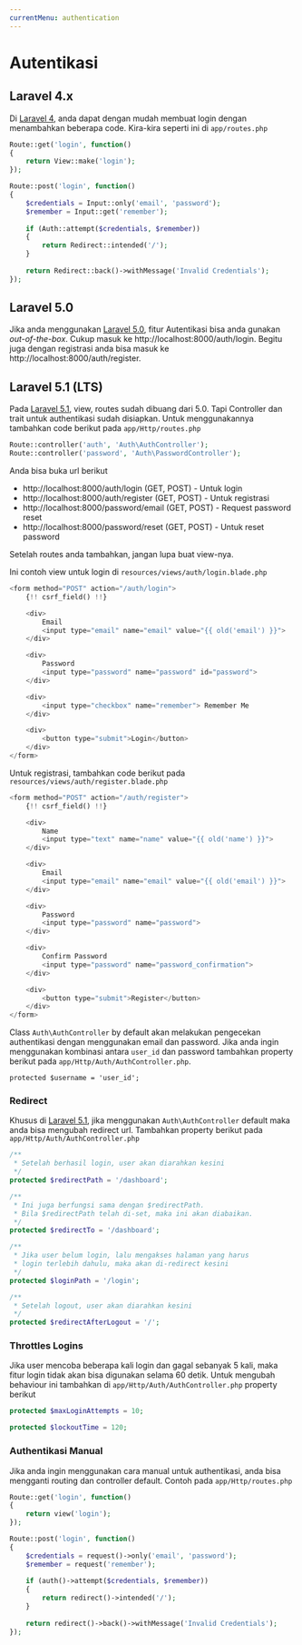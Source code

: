 ```yaml
---
currentMenu: authentication
---
```


Autentikasi
===========

Laravel 4.x
-----------

Di [Laravel 4](http://laravel.com/docs/4.2/security), anda dapat dengan mudah membuat login dengan menambahkan beberapa code. Kira-kira seperti ini di `app/routes.php`

```php
Route::get('login', function()
{
    return View::make('login');
});

Route::post('login', function()
{
    $credentials = Input::only('email', 'password');
    $remember = Input::get('remember');
    
    if (Auth::attempt($credentials, $remember))
    {
        return Redirect::intended('/');
    }
    
    return Redirect::back()->withMessage('Invalid Credentials');
});
```

Laravel 5.0
-----------
Jika anda menggunakan [Laravel 5.0](http://laravel.com/docs/5.0/authentication), fitur Autentikasi bisa anda gunakan *out-of-the-box*. Cukup masuk ke http://localhost:8000/auth/login. Begitu juga dengan registrasi anda bisa masuk ke http://localhost:8000/auth/register.


Laravel 5.1 (LTS)
-----------------

Pada [Laravel 5.1](http://laravel.com/docs/5.1/authentication), view, routes sudah dibuang dari 5.0. Tapi Controller dan trait untuk authentikasi sudah disiapkan. Untuk menggunakannya tambahkan code berikut pada `app/Http/routes.php`

```php
Route::controller('auth', 'Auth\AuthController');
Route::controller('password', 'Auth\PasswordController');
```
Anda bisa buka url berikut 

* http://localhost:8000/auth/login (GET, POST) - Untuk login 
* http://localhost:8000/auth/register (GET, POST) - Untuk registrasi
* http://localhost:8000/password/email (GET, POST) - Request password reset
* http://localhost:8000/password/reset (GET, POST) - Untuk reset password

Setelah routes anda tambahkan, jangan lupa buat view-nya.

Ini contoh view untuk login di `resources/views/auth/login.blade.php`

```php
<form method="POST" action="/auth/login">
    {!! csrf_field() !!}

    <div>
        Email
        <input type="email" name="email" value="{{ old('email') }}">
    </div>

    <div>
        Password
        <input type="password" name="password" id="password">
    </div>

    <div>
        <input type="checkbox" name="remember"> Remember Me
    </div>

    <div>
        <button type="submit">Login</button>
    </div>
</form>
```

Untuk registrasi, tambahkan code berikut pada `resources/views/auth/register.blade.php`

```php
<form method="POST" action="/auth/register">
    {!! csrf_field() !!}

    <div>
        Name
        <input type="text" name="name" value="{{ old('name') }}">
    </div>

    <div>
        Email
        <input type="email" name="email" value="{{ old('email') }}">
    </div>

    <div>
        Password
        <input type="password" name="password">
    </div>

    <div>
        Confirm Password
        <input type="password" name="password_confirmation">
    </div>

    <div>
        <button type="submit">Register</button>
    </div>
</form>
```

Class `Auth\AuthController` by default akan melakukan pengecekan authentikasi dengan menggunakan email dan password. Jika anda ingin menggunakan kombinasi antara `user_id` dan password tambahkan property berikut pada `app/Http/Auth/AuthController.php`.

```
protected $username = 'user_id';
```

### Redirect

Khusus di [Laravel 5.1](http://laravel.com/docs/5.1/authentication#included-authenticating), jika menggunakan `Auth\AuthController` default maka anda bisa mengubah redirect url. Tambahkan property berikut pada `app/Http/Auth/AuthController.php`

```php
/** 
 * Setelah berhasil login, user akan diarahkan kesini
 */ 
protected $redirectPath = '/dashboard';

/** 
 * Ini juga berfungsi sama dengan $redirectPath.
 * Bila $redirectPath telah di-set, maka ini akan diabaikan.
 */ 
protected $redirectTo = '/dashboard';

/** 
 * Jika user belum login, lalu mengakses halaman yang harus
 * login terlebih dahulu, maka akan di-redirect kesini
 */ 
protected $loginPath = '/login';

/** 
 * Setelah logout, user akan diarahkan kesini
 */ 
protected $redirectAfterLogout = '/';
```

### Throttles Logins

Jika user mencoba beberapa kali login dan gagal sebanyak 5 kali, maka fitur login tidak akan bisa digunakan selama 60 detik. Untuk mengubah behaviour ini tambahkan di `app/Http/Auth/AuthController.php` property berikut

```php
protected $maxLoginAttempts = 10;

protected $lockoutTime = 120;
```

### Authentikasi Manual

Jika anda ingin menggunakan cara manual untuk authentikasi, anda bisa mengganti routing dan controller default. Contoh pada `app/Http/routes.php`

```php
Route::get('login', function()
{
    return view('login');
});

Route::post('login', function()
{
    $credentials = request()->only('email', 'password');
    $remember = request('remember');
    
    if (auth()->attempt($credentials, $remember))
    {
        return redirect()->intended('/');
    }
    
    return redirect()->back()->withMessage('Invalid Credentials');
});
```
